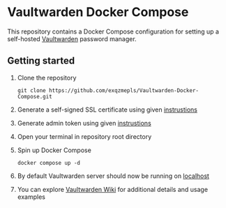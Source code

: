 # Vaultwarden Docker Compose

This repository contains a Docker Compose configuration for setting up a self-hosted [Vaultwarden](https://github.com/dani-garcia/vaultwarden) password manager.

## Getting started

1. Clone the repository

    ```shell
    git clone https://github.com/exqzmepls/Vaultwarden-Docker-Compose.git
    ```

2. Generate a self-signed SSL certificate using given [instrustions](ssl\readme.md)

3. Generate admin token using given [instrustions](admin-page\readme.md)

4. Open your terminal in repository root directory

5. Spin up Docker Compose

    ```shell
    docker compose up -d
    ```

6. By default Vaultwarden server should now be running on [localhost](https://localhost)

7. You can explore [Vaultwarden Wiki](https://github.com/dani-garcia/vaultwarden/wiki) for additional details and usage examples
